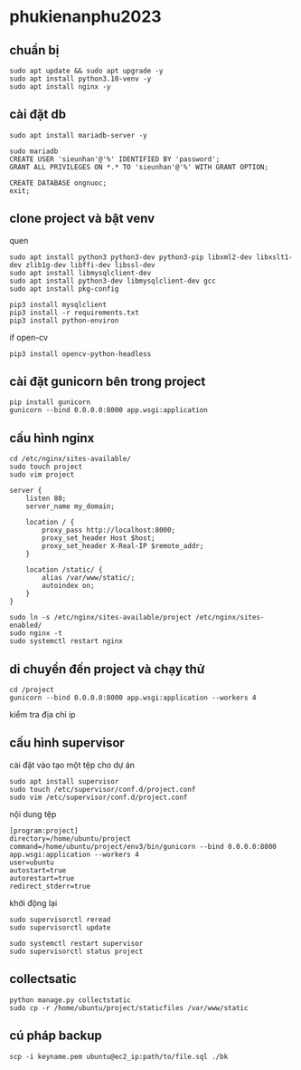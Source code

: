 # phukienanphu2023

## chuẩn bị

```
sudo apt update && sudo apt upgrade -y
sudo apt install python3.10-venv -y
sudo apt install nginx -y
```

## cài đặt db
```
sudo apt install mariadb-server -y

sudo mariadb
CREATE USER 'sieunhan'@'%' IDENTIFIED BY 'password';
GRANT ALL PRIVILEGES ON *.* TO 'sieunhan'@'%' WITH GRANT OPTION;

CREATE DATABASE ongnuoc;
exit;
```

## clone project và bật venv
quen
```
sudo apt install python3 python3-dev python3-pip libxml2-dev libxslt1-dev zlib1g-dev libffi-dev libssl-dev
sudo apt install libmysqlclient-dev
sudo apt install python3-dev libmysqlclient-dev gcc
sudo apt install pkg-config

pip3 install mysqlclient
pip3 install -r requirements.txt
pip3 install python-environ
```
if open-cv
```
pip3 install opencv-python-headless 

```

## cài đặt gunicorn bên trong project
```
pip install gunicorn
gunicorn --bind 0.0.0.0:8000 app.wsgi:application
```


## cấu hình nginx
```
cd /etc/nginx/sites-available/
sudo touch project
sudo vim project
```

```
server {
    listen 80;
    server_name my_domain;

    location / {
        proxy_pass http://localhost:8000;
        proxy_set_header Host $host;
        proxy_set_header X-Real-IP $remote_addr;
    }

    location /static/ {
        alias /var/www/static/;
        autoindex on;
    }
}
```


```
sudo ln -s /etc/nginx/sites-available/project /etc/nginx/sites-enabled/
sudo nginx -t
sudo systemctl restart nginx
```


## di chuyển đến project và chạy thử
```
cd /project
gunicorn --bind 0.0.0.0:8000 app.wsgi:application --workers 4
```
kiểm tra địa chỉ ip

## cấu hình supervisor
cài đặt vào tạo một tệp cho dự án
```
sudo apt install supervisor
sudo touch /etc/supervisor/conf.d/project.conf
sudo vim /etc/supervisor/conf.d/project.conf
```

nội dung tệp
```
[program:project]
directory=/home/ubuntu/project
command=/home/ubuntu/project/env3/bin/gunicorn --bind 0.0.0.0:8000 app.wsgi:application --workers 4
user=ubuntu
autostart=true
autorestart=true
redirect_stderr=true
```

khởi động lại
```
sudo supervisorctl reread
sudo supervisorctl update
```

```
sudo systemctl restart supervisor
sudo supervisorctl status project
```

## collectsatic
```
python manage.py collectstatic
sudo cp -r /home/ubuntu/project/staticfiles /var/www/static
```

## cú pháp backup
```
scp -i keyname.pem ubuntu@ec2_ip:path/to/file.sql ./bk
```
